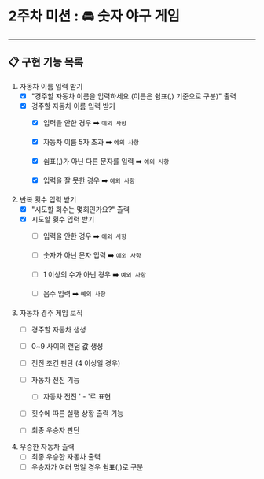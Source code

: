 # 2주차 미션 : 🚘 숫자 야구 게임
<hr>

## 📋 구현 기능 목록

1. 자동차 이름 입력 받기
    - [X] "경주할 자동차 이름을 입력하세요.(이름은 쉼표(,) 기준으로 구분)" 출력
    - [X] 경주할 자동차 이름 입력 받기
      - [X] 입력을 안한 경우 ➡️︎ `예외 사항`
      - [X] 자동차 이름 5자 초과 ➡️︎ `예외 사항`
      - [X] 쉼표(,)가 아닌 다른 문자를 입력 ➡️︎ `예외 사항`
      - [X] 입력을 잘 못한 경우 ➡️︎ `예외 사항`


2. 반복 횟수 입력 받기
    - [X] "시도할 회수는 몇회인가요?" 출력
    - [X] 시도할 횟수 입력 받기
      - [ ] 입력을 안한 경우 ➡️︎ `예외 사항`
      - [ ] 숫자가 아닌 문자 입력 ➡️︎ `예외 사항`
      - [ ] 1 이상의 수가 아닌 경우 ➡️︎ `예외 사항`
      - [ ] 음수 입력 ➡️︎ `예외 사항`


3. 자동차 경주 게임 로직
    - [ ] 경주할 자동차 생성
    - [ ] 0~9 사이의 랜덤 값 생성
    - [ ] 전진 조건 판단 (4 이상일 경우)
    - [ ] 자동차 전진 기능
      - [ ] 자동차 전진 ' - '로 표현
    - [ ] 횟수에 따른 실행 상황 출력 기능
    - [ ] 최종 우승자 판단


4. 우승한 자동차 출력
    - [ ] 최종 우승한 자동차 출력
    - [ ] 우승자가 여러 명일 경우 쉼표(,)로 구분